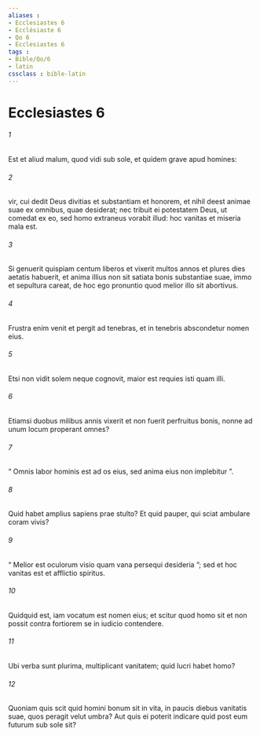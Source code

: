 ```yaml
---
aliases : 
- Ecclesiastes 6
- Ecclésiaste 6
- Qo 6
- Ecclesiastes 6
tags : 
- Bible/Qo/6
- latin
cssclass : bible-latin
---
```


# Ecclesiastes 6

###### 1
Est et aliud malum, quod vidi sub sole, et quidem grave apud homines: 
###### 2
vir, cui dedit Deus divitias et substantiam et honorem, et nihil deest animae suae ex omnibus, quae desiderat; nec tribuit ei potestatem Deus, ut comedat ex eo, sed homo extraneus vorabit illud: hoc vanitas et miseria mala est. 
###### 3
Si genuerit quispiam centum liberos et vixerit multos annos et plures dies aetatis habuerit, et anima illius non sit satiata bonis substantiae suae, immo et sepultura careat, de hoc ego pronuntio quod melior illo sit abortivus. 
###### 4
Frustra enim venit et pergit ad tenebras, et in tenebris abscondetur nomen eius. 
###### 5
Etsi non vidit solem neque cognovit, maior est requies isti quam illi. 
###### 6
Etiamsi duobus milibus annis vixerit et non fuerit perfruitus bonis, nonne ad unum locum properant omnes?
###### 7
“ Omnis labor hominis est ad os eius, sed anima eius non implebitur ”.
###### 8
Quid habet amplius sapiens prae stulto? Et quid pauper, qui sciat ambulare coram vivis? 
###### 9
“ Melior est oculorum visio quam vana persequi desideria ”; sed et hoc vanitas est et afflictio spiritus. 
###### 10
Quidquid est, iam vocatum est nomen eius; et scitur quod homo sit et non possit contra fortiorem se in iudicio contendere. 
###### 11
Ubi verba sunt plurima, multiplicant vanitatem; quid lucri habet homo? 
###### 12
Quoniam quis scit quid homini bonum sit in vita, in paucis diebus vanitatis suae, quos peragit velut umbra? Aut quis ei poterit indicare quid post eum futurum sub sole sit?
